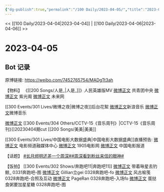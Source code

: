 ```yaml
---
{"dg-publish":true,"permalink":"/100 Daily/2023-04-05/","title":"2023-04-05","created":"2023-04-06T14:44:34.440+08:00","updated":"2023-04-11T14:46:31.844+08:00"}
---
```



<< [[100 Daily/2023-04-04\|2023-04-04]] | [[100 Daily/2023-04-06\|2023-04-06]] >>

# 2023-04-05

## Bot 记录

原博链接: https://weibo.com/7452765754/MADgTt3ah

【物料】
《[[200 Songs/人是_\|人是_]]》人民英雄版MV
[微博正文](https://weibo.com/3937348351/4887120634976706) 共青团中央
[微博正文](https://weibo.com/5467852665/4887193934105372) 紫光阁
[微博正文](https://weibo.com/2409482243/4887125436926792) 未来网

[[300 Events/301 Lives/微博之夜\|微博之夜]]后台花絮
[微博正文](https://weibo.com/1266269835/4887285172012544)新浪音乐
[微博正文](https://weibo.com/3252743925/4887284606309924)微博音乐

[微博正文](https://weibo.com/6466290670/4887230261497799) [[300 Events/304 Others/CCTV-15《音乐周刊》\|CCTV-15《音乐周刊》]]20230404期cut [[200 Songs/美美\|美美]]

[[300 Events/301 Lives/中国电影大数据盛典\|中国电影大数据盛典]]直播预告:
[微博正文](https://weibo.com/6495544869/4887178548611786) 电影频道融媒体中心
[微博正文](https://weibo.com/1635270132/4887179559437657) 1905电影网
[微博正文](https://weibo.com/1261788454/4887180118590829) 中国电影报道

【话题】
[#长月烬明还差一个周深#](https://s.weibo.com/weibo?q=%23%E9%95%BF%E6%9C%88%E7%83%AC%E6%98%8E%E8%BF%98%E5%B7%AE%E4%B8%80%E4%B8%AA%E5%91%A8%E6%B7%B1%23)[#周深看到粉丝来信的眼神#](https://s.weibo.com/weibo?q=%23%E5%91%A8%E6%B7%B1%E7%9C%8B%E5%88%B0%E7%B2%89%E4%B8%9D%E6%9D%A5%E4%BF%A1%E7%9A%84%E7%9C%BC%E7%A5%9E%23)

【饭拍】
[[300 Events/302 Shows/奔跑吧11\|奔跑吧11]]
[微博正文](http://weibo.com/3246571812/MAtXhkFHm) 带着啾星去钓鲸_ 0331奔跑吧-图
[微博正文](http://weibo.com/5355738926/MAuaslGaq) Gillian立gei 0328奔跑吧-fo
[微博正文](http://weibo.com/5638097582/MAiiUwb3U) 风古榆笺 0328奔跑吧-合照及互动
[微博正文](http://weibo.com/7633014126/MAyW2cpse) PageRan 0328奔跑吧-入场fo
[微博正文](http://weibo.com/6048634807/MABlN8pYz) 蛋挞食粥要加星星糖 0328奔跑吧-图

